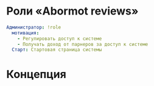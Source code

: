 # Роли «Abormot reviews»
```yaml
Администратор: !role
  мотивация:
    - Регулировать доступ к системе
    - Получать доход от парнеров за доступ к системе
  Старт: Стартовая страница системы
 ```
# Концепция

